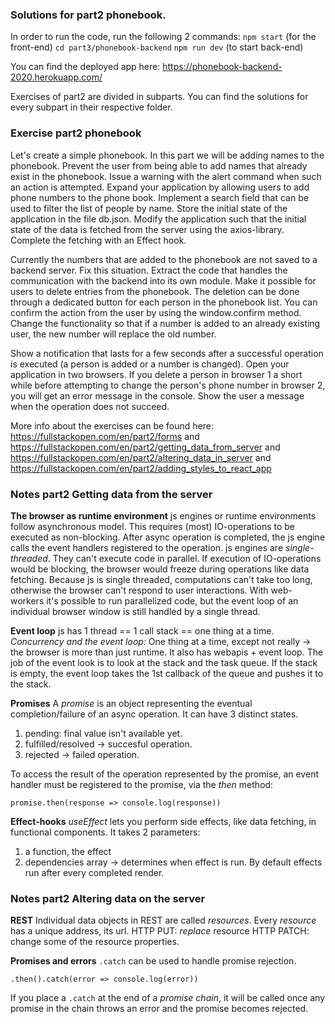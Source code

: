 ### Solutions for part2 phonebook.

In order to run the code, run the following 2 commands:
`npm start` (for the front-end)
`cd part3/phonebook-backend`
`npm run dev` (to start back-end)

You can find the deployed app here: https://phonebook-backend-2020.herokuapp.com/

Exercises of part2 are divided in subparts. You can find the solutions for every subpart in their respective folder.

### Exercise part2 phonebook

Let's create a simple phonebook. In this part we will be adding names to the phonebook.
Prevent the user from being able to add names that already exist in the phonebook. Issue a warning with the alert command when such an action is attempted.
Expand your application by allowing users to add phone numbers to the phone book.
Implement a search field that can be used to filter the list of people by name.
Store the initial state of the application in the file db.json. Modify the application such that the initial state of the data is fetched from the server using the axios-library. Complete the fetching with an Effect hook.

Currently the numbers that are added to the phonebook are not saved to a backend server. Fix this situation.
Extract the code that handles the communication with the backend into its own module.
Make it possible for users to delete entries from the phonebook. The deletion can be done through a dedicated button for each person in the phonebook list. You can confirm the action from the user by using the window.confirm method.
Change the functionality so that if a number is added to an already existing user, the new number will replace the old number.

Show a notification that lasts for a few seconds after a successful operation is executed (a person is added or a number is changed).
Open your application in two browsers. If you delete a person in browser 1 a short while before attempting to change the person's phone number in browser 2, you will get an error message in the console. Show the user a message when the operation does not succeed.

More info about the exercises can be found here: https://fullstackopen.com/en/part2/forms and https://fullstackopen.com/en/part2/getting_data_from_server and https://fullstackopen.com/en/part2/altering_data_in_server and https://fullstackopen.com/en/part2/adding_styles_to_react_app

### Notes part2 Getting data from the server

**The browser as runtime environment**
js engines or runtime environments follow asynchronous model. This requires (most) IO-operations to be executed as non-blocking. After async operation is completed, the js engine calls the event handlers registered to the operation. js engines are _single-threaded_. They can't execute code in parallel. If execution of IO-operations would be blocking, the browser would freeze during operations like data fetching.
Because js is single threaded, computations can't take too long, otherwise the browser can't respond to user interactions.
With web-workers it's possible to run parallelized code, but the event loop of an individual browser window is still handled by a single thread.

**Event loop**
js has 1 thread == 1 call stack == one thing at a time.
_Concurrency and the event loop:_ One thing at a time, except not really -> the browser is more than just runtime. It also has webapis + event loop. The job of the event look is to look at the stack and the task queue. If the stack is empty, the event loop takes the 1st callback of the queue and pushes it to the stack.

**Promises**
A _promise_ is an object representing the eventual completion/failure of an async operation. It can have 3 distinct states.

1. pending: final value isn't available yet.
2. fulfilled/resolved -> succesful operation.
3. rejected -> failed operation.

To access the result of the operation represented by the promise, an event handler must be registered to the promise, via the _then_ method:

```
promise.then(response => console.log(response))
```

**Effect-hooks**
_useEffect_ lets you perform side effects, like data fetching, in functional components.
It takes 2 parameters:

1. a function, the effect
2. dependencies array -> determines when effect is run.
   By default effects run after every completed render.

### Notes part2 Altering data on the server

**REST**
Individual data objects in REST are called _resources_.
Every _resource_ has a unique address, its url.
HTTP PUT: _replace_ resource
HTTP PATCH: change some of the resource properties.

**Promises and errors**
`.catch` can be used to handle promise rejection.

```
.then().catch(error => console.log(error))
```

If you place a `.catch` at the end of a _promise chain_, it will be called once any promise in the chain throws an error and the promise becomes rejected.
